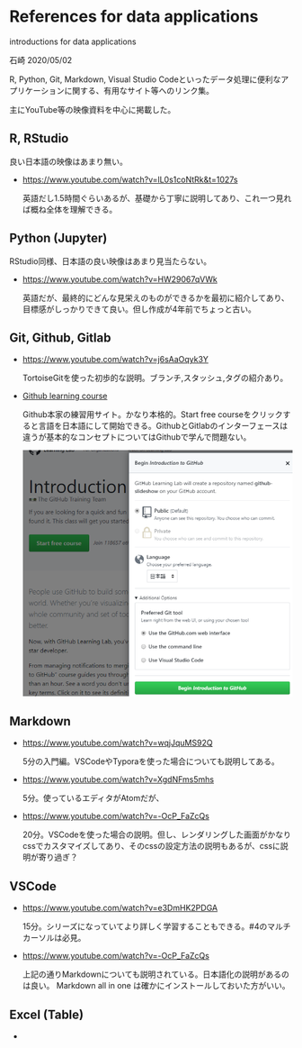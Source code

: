 # References for data applications

introductions for data applications

石崎 2020/05/02

R, Python, Git, Markdown, Visual Studio Codeといったデータ処理に便利なアプリケーションに関する、有用なサイト等へのリンク集。

主にYouTube等の映像資料を中心に掲載した。

## R, RStudio

良い日本語の映像はあまり無い。

- https://www.youtube.com/watch?v=lL0s1coNtRk&t=1027s

    英語だし1.5時間ぐらいあるが、基礎から丁寧に説明してあり、これ一つ見れば概ね全体を理解できる。

## Python (Jupyter)

RStudio同様、日本語の良い映像はあまり見当たらない。

- https://www.youtube.com/watch?v=HW29067qVWk

    英語だが、最終的にどんな見栄えのものができるかを最初に紹介してあり、目標感がしっかりできて良い。但し作成が4年前でちょっと古い。

## Git, Github, Gitlab

- https://www.youtube.com/watch?v=j6sAaOqyk3Y

    TortoiseGitを使った初歩的な説明。ブランチ,スタッシュ,タグの紹介あり。

- [Github learning course](https://lab.github.com/githubtraining/introduction-to-github?overlay=register-box-overlay)

    Github本家の練習用サイト。かなり本格的。Start free courseをクリックすると言語を日本語にして開始できる。GithubとGitlabのインターフェースは違うが基本的なコンセプトについてはGithubで学んで問題ない。

    ![](github-learning.png)

## Markdown

- https://www.youtube.com/watch?v=wqjJquMS92Q

    5分の入門編。VSCodeやTyporaを使った場合についても説明してある。

- https://www.youtube.com/watch?v=XgdNFms5mhs

    5分。使っているエディタがAtomだが、

- https://www.youtube.com/watch?v=-OcP_FaZcQs

    20分。VSCodeを使った場合の説明。但し、レンダリングした画面がかなりcssでカスタマイズしてあり、そのcssの設定方法の説明もあるが、cssに説明が寄り過ぎ？
## VSCode

- https://www.youtube.com/watch?v=e3DmHK2PDGA

    15分。シリーズになっていてより詳しく学習することもできる。#4のマルチカーソルは必見。

- https://www.youtube.com/watch?v=-OcP_FaZcQs

    上記の通りMarkdownについても説明されている。日本語化の説明があるのは良い。
    Markdown all in one は確かにインストールしておいた方がいい。

## Excel (Table)

- 
